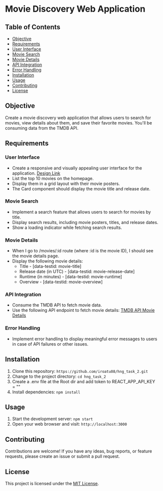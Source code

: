 # Movie Discovery Web Application


## Table of Contents
- [Objective](#objective)
- [Requirements](#requirements)
- [User Interface](#user-interface)
- [Movie Search](#movie-search)
- [Movie Details](#movie-details)
- [API Integration](#api-integration)
- [Error Handling](#error-handling)
- [Installation](#installation)
- [Usage](#usage)
- [Contributing](#contributing)
- [License](#license)

## Objective

Create a movie discovery web application that allows users to search for movies, view details about them, and save their favorite movies. You'll be consuming data from the TMDB API.

## Requirements

### User Interface

- Create a responsive and visually appealing user interface for the application. [Design Link](https://www.figma.com/file/tVfgoNfhYkQaUkh8LGqRab/MovieBox-(Community)?type=design&node-id=1220-324&mode=design&t=6998DWtjQrxz8mOf-0)
- List the top 10 movies on the homepage.
- Display them in a grid layout with their movie posters.
- The Card component should display the movie title and release date.

### Movie Search

- Implement a search feature that allows users to search for movies by title.
- Display search results, including movie posters, titles, and release dates.
- Show a loading indicator while fetching search results.

### Movie Details

- When I go to /movies/:id route (where :id is the movie ID), I should see the movie details page.
- Display the following movie details:
  - Title - [data-testid: movie-title]
  - Release date (in UTC) - [data-testid: movie-release-date]
  - Runtime (in minutes) - [data-testid: movie-runtime]
  - Overview - [data-testid: movie-overview]

### API Integration

- Consume the TMDB API to fetch movie data.
- Use the following API endpoint to fetch movie details: [TMDB API Movie Details](https://api.themoviedb.org/3/movie/{movie_id})

### Error Handling

- Implement error handling to display meaningful error messages to users in case of API failures or other issues.

## Installation

1. Clone this repository: `https://github.com/iroatu08/hng_task_2.git`
2. Change to the project directory: `cd hng_task_2`
4. Create a .env file at the Root dir and add token to REACT_APP_API_KEY = ""
3. Install dependencies: `npm install`

## Usage

1. Start the development server: `npm start`
2. Open your web browser and visit: `http://localhost:3000`

## Contributing

Contributions are welcome! If you have any ideas, bug reports, or feature requests, please create an issue or submit a pull request.

## License

This project is licensed under the [MIT License](LICENSE).
